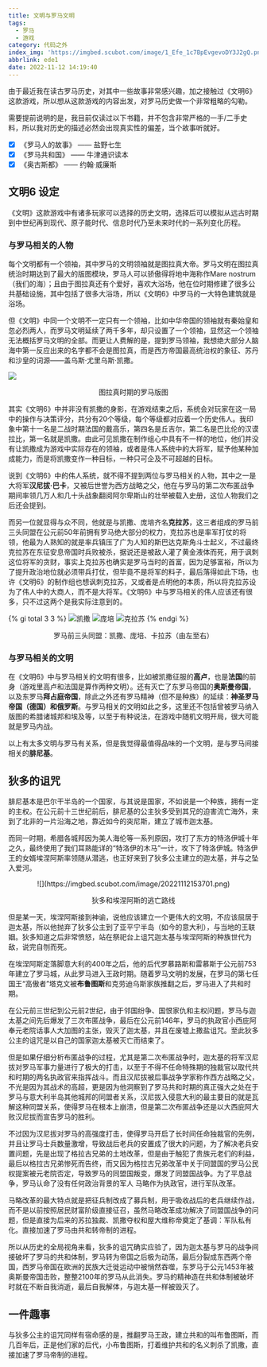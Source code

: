 ```yaml
---
title: 文明与罗马文明
tags:
  - 罗马
  - 游戏
category: 代码之外
index_img: 'https://imgbed.scubot.com/image/1_Efe_1c7BpEvgevoDY3J2gQ.png'
abbrlink: ede1
date: 2022-11-12 14:19:40
---
```


由于最近我在读古罗马历史，对其中一些故事非常感兴趣，加之接触过《文明6》这款游戏，所以想从这款游戏的内容出发，对罗马历史做一个非常粗略的勾勒。

<!--more-->
需要提前说明的是，我目前仅读过以下书籍，并不包含非常严格的一手/二手史料，所以我对历史的描述必然会出现真实性的偏差，当个故事听就好。

- [x] 《罗马人的故事》 —— 盐野七生
- [x] 《罗马共和国》 —— 牛津通识读本
- [x] 《奥古斯都》 —— 约翰·威廉斯

## 文明6 设定

《文明》这款游戏中有诸多玩家可以选择的历史文明，选择后可以模拟从远古时期到中世纪再到现代、原子能时代、信息时代乃至未来时代的一系列变化历程。

### 与罗马相关的人物

每个文明都有一个领袖，其中罗马的文明领袖就是图拉真大帝。罗马文明在图拉真统治时期达到了最大的版图模块，罗马人可以骄傲得将地中海称作Mare nostrum（我们的海）；且由于图拉真还有个爱好，喜欢大浴场，他在位时期修建了很多公共基础设施，其中包括了很多大浴场，所以《文明6》中罗马的一大特色建筑就是浴场。

但《文明》中同一个文明不一定只有一个领袖，比如中华帝国的领袖就有秦始皇和忽必烈两人，而罗马文明延续了两千多年，却只设置了一个领袖，显然这一个领袖无法概括罗马文明的全部。而更让人费解的是，提到罗马领袖，我想绝大部分人脑海中第一反应出来的名字都不会是图拉真，而是西方帝国最高统治权的象征、苏丹和沙皇的词源——盖乌斯·尤里乌斯·凯撒。

![](https://imgbed.scubot.com/image/20221112143553.png)
<center><p>图拉真时期的罗马版图</p></center>


其实《文明6》中并非没有凯撒的身影，在游戏结束之后，系统会对玩家在这一局中的操作与决策评分，共分有20个等级，每个等级都对应着一个历史伟人。我印象中第十一名是二战时期法国的戴高乐，第四名是丘吉尔，第二名是巴比伦的汉谟拉比，第一名就是凯撒。由此可见凯撒在制作组心中具有不一样的地位，他们并没有让凯撒成为游戏中实际存在的领袖，或者是伟人系统中的大将军，赋予他某种加成能力，而是将凯撒变作一种目标，一种只可企及不可超越的目标。

说到《文明6》中的伟人系统，就不得不提到两位与罗马相关的人物，其中之一是大将军**汉尼拔·巴卡**，又被后世誉为西方战略之父，他在与罗马的第二次布匿战争期间率领几万人和几十头战象翻阅阿尔卑斯山的壮举被载入史册，这位人物我们之后还会提到。

而另一位就显得与众不同，他就是与凯撒、庞培齐名**克拉苏**，这三者组成的罗马前三头同盟在公元前50年前拥有罗马绝大部分的权力，克拉苏也是率军打仗的将领，他最为人熟知的就是率兵镇压了广为人知的斯巴达克斯角斗士起义，不过最终克拉苏在东征安息帝国时兵败被杀，据说还是被敌人灌了黄金液体而死，用于讽刺这位将军的贪财，事实上克拉苏也确实是罗马当时的首富，因为足够富裕，所以为了提升政治地位就必须带兵打仗，但毕竟不是将军的料子，最后落得如此下场，也许《文明6》的制作组也想讽刺克拉苏，又或者是点明他的本质，所以将克拉苏设为了伟人中的大商人，而不是大将军。《文明6》中与罗马相关的伟人应该还有很多，只不过这两个是我实际注意到的。

{% gi total 3 3 %}
  ![凯撒](https://imgbed.scubot.com/image/20221112151020.png)
  ![庞培](https://imgbed.scubot.com/image/20221112151033.png)
  ![克拉苏](https://imgbed.scubot.com/image/20221112151048.png)
{% endgi %}

<center><p>罗马前三头同盟：凯撒、庞培、卡拉苏（由左至右）</p></center>

### 与罗马相关的文明

在《文明6》中与罗马相关的文明有很多，比如被凯撒征服的**高卢**，也是**法国**的前身（游戏里高卢和法国是算作两种文明）。还有灭亡了东罗马帝国的**奥斯曼帝国**，以及东罗马**拜占庭帝国**，除此之外还有罗马精神（但不是种族）的延续：**神圣罗马帝国（德国）**和**俄罗斯**。与罗马相关的文明如此之多，这里还不包括曾被罗马纳入版图的希腊诸城邦和埃及等，以至于有种说法，在游戏中随机文明开局，很大可能就是罗马内战。

以上有太多文明与罗马有关系，但是我觉得最值得品味的一个文明，是与罗马间接相关的**腓尼基**。


## 狄多的诅咒

腓尼基本是巴尔干半岛的一个国家，与其说是国家，不如说是一个种族，拥有一定的主权。在公元前十三世纪前后，腓尼基的公主狄多受到其兄的迫害流亡海外，来到了北非的一片沿海之地，靠近如今的突尼斯，建立了城市迦太基。

而同一时期，希腊各城邦因为美人海伦等一系列原因，攻打了东方的特洛伊城十年之久，最终使用了我们耳熟能详的“特洛伊的木马”一计，攻下了特洛伊城。特洛伊王的女婿埃涅阿斯率领随从潜逃，也正好来到了狄多公主建立的迦太基，并与之坠入爱河。

<center>![](https://imgbed.scubot.com/image/20221112153701.png)</center>
<center><p>狄多和埃涅阿斯的逃亡路线</p></center>

但是某一天，埃涅阿斯接到神谕，说他应该建立一个更伟大的文明，不应该屈居于迦太基，所以他抛弃了狄多公主到了亚平宁半岛（如今的意大利），与当地的王联姻。狄多知道之后非常愤怒，站在祭祀台上诅咒迦太基与埃涅阿斯的种族世代为敌，说完自刎而死。

在埃涅阿斯定落脚意大利的400年之后，他的后代罗慕路斯和雷慕斯于公元前753年建立了罗马城，从此罗马进入王政时期。随着罗马文明的发展，在罗马的第七任国王“高傲者”塔克文被**布鲁图斯**和克劳迪乌斯家族推翻之后，罗马进入了共和时期。

在公元前三世纪到公元前2世纪，由于邻国纷争、国恨家仇和主权问题，罗马与迦太基之间先后爆发了三次布匿战争，最后在公元前146年，罗马的执政官小西庇阿奉元老院话事人大加图的主张，毁灭了迦太基，并且在废墟上撒盐诅咒。至此狄多公主的诅咒是以自己的国家迦太基被灭亡而结束了。

但是如果仔细分析布匿战争的过程，尤其是第二次布匿战争时，迦太基的将军汉尼拔对罗马军事力量进行了极大的打击，以至于不得不任命特殊期的独裁官以取代共和时期的两名执政官来指挥战斗。而且汉尼拔被后事战争学家称作西方战略之父，不光是因为其战术的高超，更是因为他洞察到了罗马共和时期的真正强大之处在于罗马与意大利半岛其他城邦的同盟者关系，汉尼拔入侵意大利的最主要目的就是瓦解这种同盟关系，使得罗马在根本上崩溃，但是第二次布匿战争还是以大西庇阿大败汉尼拔而宣告罗马的胜利。

不过因为汉尼拔对罗马的高强度打击，使得罗马开启了长时间任命独裁官的先例，并且让罗马士兵数量激增，导致战后老兵的安置成了很大的问题，为了解决老兵安置问题，先是出现了格拉古兄弟的土地改革，但是由于触犯了贵族元老们的利益，最后以格拉古兄弟惨死而告终，而又因为格拉古兄弟改革中关于同盟国的罗马公民权提案被元老院否定，导致罗马的同盟国叛变，爆发了同盟国战争。为了平息战争，罗马认命了没有任何政治背景的军人 马略作为执政官，进行军队改革。

马略改革的最大特点就是把征兵制改成了募兵制，用于吸收战后的老兵继续作战，而不是以前按照居民财富阶级直接征召，虽然马略改革成功解决了同盟国战争的问题，但是直接为后来的苏拉独裁、凯撒夺权和屋大维称帝奠定了基调：军队私有化。直接加速了罗马由共和转帝制的进程。

所以从历史的全局视角来看，狄多的诅咒确实应验了，因为迦太基与罗马的战争间接破坏了罗马的共和体制，罗马转为帝国之后极为动荡，最后分裂成东西两个帝国，西罗马帝国在欧洲的民族大迁徙运动中被悄然吞噬，东罗马于公元1453年被奥斯曼帝国击败，整整2100年的罗马从此消失。罗马的精神造在共和体制被破坏时就在不断自我消逝，最后自我解体，与迦太基一样被毁灭了。

## 一件趣事

与狄多公主的诅咒同样有宿命感的是，推翻罗马王政，建立共和的叫布鲁图斯，而几百年后，正是他们家的后代，小布鲁图斯，打着维护共和的名义刺杀了凯撒，直接加速了罗马帝制的进程。
